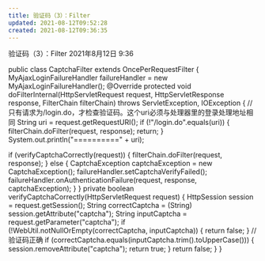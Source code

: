 ```yaml
---
title: 验证码（3）：Filter
updated: 2021-08-12T09:52:28
created: 2021-08-12T09:36:35
---
```


验证码（3）：Filter
2021年8月12日
9:36

public class CaptchaFilter extends OncePerRequestFilter {
MyAjaxLoginFailureHandler failureHandler = new MyAjaxLoginFailureHandler();
@Override
protected void doFilterInternal(HttpServletRequest request, HttpServletResponse response, FilterChain filterChain) throws ServletException, IOException {
//只有请求为/login.do，才检查验证码。这个uri必须与处理器里的登录处理地址相同
String uri = request.getRequestURI();
if (!"/login.do".equals(uri)) {
filterChain.doFilter(request, response);
return;
}
System.out.println("==========" + uri);

if (verifyCaptchaCorrectly(request)) {
filterChain.doFilter(request, response);
} else {
CaptchaException captchaException = new CaptchaException();
failureHandler.setCaptchaVerifyFailed();
failureHandler.onAuthenticationFailure(request, response, captchaException);
}
}
private boolean verifyCaptchaCorrectly(HttpServletRequest request) {
HttpSession session = request.getSession();
String correctCaptcha = (String) session.getAttribute("captcha");
String inputCaptcha = request.getParameter("captcha");
if (!WebUtil.notNullOrEmpty(correctCaptcha, inputCaptcha)) {
return false;
}
//验证码正确
if (correctCaptcha.equals(inputCaptcha.trim().toUpperCase())) {
session.removeAttribute("captcha");
return true;
}
return false;
}
}
